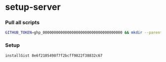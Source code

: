 # setup-server

### Pull all scripts

```bash
GITHUB_TOKEN=ghp_000000000000000000000000000000000000 && mkdir --parents ~/src && [ ! -d ~/src/scripts ] || rm -rf ~/src/scripts && [ ! -d ~/src/setup-server ] || rm -rf ~/src/setup-server && curl --silent --location --retry 3 --fail 'https://raw.githubusercontent.com/Jaid/setup-server/dist/bin/downloadJaidScripts' | bash
```

### Setup

```bash
installGist 8e6f2105498f7f2bcff9822f38832c67
```
